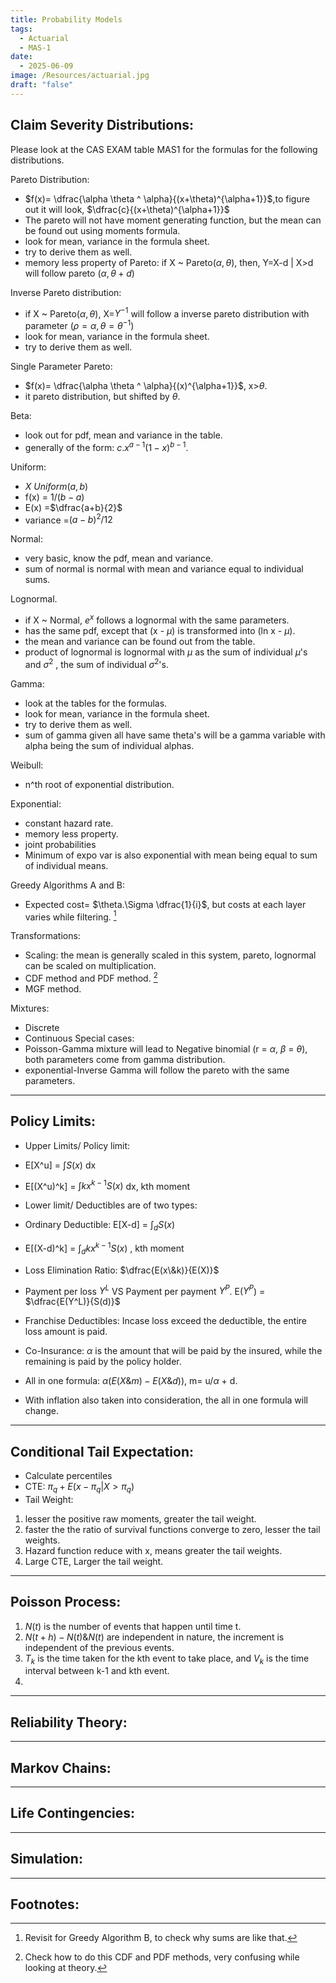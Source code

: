```yaml
---
title: Probability Models
tags:
  - Actuarial
  - MAS-1
date:
  - 2025-06-09
image: /Resources/actuarial.jpg
draft: "false"
---
```

## Claim Severity Distributions:

Please look at the CAS EXAM table MAS1 for the formulas for the following distributions.

Pareto Distribution: 
- $f(x)= \dfrac{\alpha \theta ^ \alpha}{(x+\theta)^{\alpha+1}}$,to figure out it will look, $\dfrac{c}{(x+\theta)^{\alpha+1}}$
- The pareto will not have moment generating function, but the mean can be found out using moments formula.
- look for mean, variance in the formula sheet.
- try to derive them as well.
- memory less property of Pareto: if X ~ Pareto($\alpha,\theta$), then, Y=X-d | X>d will follow pareto ($\alpha,\theta+d$)

Inverse Pareto distribution:
- if X ~ Pareto($\alpha,\theta$), X=$Y^{-1}$ will follow a inverse pareto distribution with parameter ($\rho = \alpha, \theta=\theta^{-1}$)
 - look for mean, variance in the formula sheet.
- try to derive them as well.

Single Parameter Pareto:
- $f(x)= \dfrac{\alpha \theta ^ \alpha}{(x)^{\alpha+1}}$, x>$\theta$.
- it pareto distribution, but shifted by $\theta$.

Beta:
- look out for pdf, mean and variance in the table.
- generally of the form: $c. x^{a-1}(1-x)^{b-1}$.

Uniform:
- $X ~ Uniform(a,b)$
- f(x) = $1/(b-a)$
- E(x) =$\dfrac{a+b}{2}$
- variance =$(a-b)^2 /12$

Normal:
- very basic, know the pdf, mean and variance.
- sum of normal is normal with mean and variance equal to individual sums.

Lognormal.
- if X ~ Normal, $e^{x}$ follows a lognormal  with the same parameters.
- has the same pdf, except that (x - $\mu$) is transformed into (ln x - $\mu$).
- the mean and variance can be found out from the table.
- product of lognormal is lognormal with $\mu$ as the sum of individual $\mu$'s and $\sigma^2$ , the sum of individual $\sigma ^2$'s.

Gamma:
- look at the tables for the formulas.
- look for mean, variance in the formula sheet.
- try to derive them as well.
- sum of gamma given all have same theta's will be a gamma variable with alpha being the sum of individual alphas.

Weibull:
- n^th root of exponential distribution.

Exponential:
- constant hazard rate.
- memory less property.
- joint probabilities
- Minimum of expo var is also exponential with mean being equal to sum of individual means.

Greedy Algorithms A and B:
- Expected cost= $\theta.\Sigma \dfrac{1}{i}$, but costs at each layer varies while filtering. [^1]

Transformations:
- Scaling: the mean is generally scaled in this system, pareto, lognormal can be scaled on multiplication.
- CDF method and PDF method. [^2]
- MGF method.

Mixtures:
- Discrete
- Continuous
Special cases: 
- Poisson-Gamma mixture will lead to Negative binomial (r = $\alpha$, $\beta$ = $\theta$), both parameters come from gamma distribution.
- exponential-Inverse Gamma will follow the pareto with the same parameters.

---

## Policy Limits:

- Upper Limits/ Policy limit:
- E[X^u] = $\int S(x)$ dx
- E[(X^u)^k] = $\int k x^{k-1}S(x)$ dx, kth moment

- Lower limit/ Deductibles are of two types:
- Ordinary Deductible: E[X-d] = $\int_{d}S(x)$
- E[(X-d)^k] = $\int_{d} k x^{k-1}S(x)$ , kth moment

- Loss Elimination Ratio: $\dfrac{E(x\&k)}{E(X)}$
- Payment per loss $Y^L$ VS Payment per payment $Y^P$. E($Y^P$) = $\dfrac{E(Y^L)}{S(d)}$
- Franchise Deductibles: Incase loss exceed the deductible, the entire loss amount is paid.
- Co-Insurance: $\alpha$ is the amount that will be paid by the insured, while the remaining is paid by the policy holder.
- All in one formula: $\alpha(E(X\&m)-E(X\&d))$, m= u/$\alpha$ + d.
- With inflation also taken into consideration, the all in one formula will change.

---

## Conditional Tail Expectation:

- Calculate percentiles
- CTE: $\pi_q+E(x-\pi_q|X>\pi_q)$
- Tail Weight:
1. lesser the positive raw moments, greater the tail weight.
2. faster the the ratio of survival functions converge to zero, lesser the tail weights.
3. Hazard function reduce with x, means greater the tail weights.
4. Large CTE, Larger the tail weight.

---
## Poisson Process:

1. $N(t)$ is the number of events that happen until time t.
2. $N(t+h)-N(t) \& N(t)$ are independent in nature, the increment is independent of the previous events.
3. $T_k$ is the time taken for the kth event to take place, and $V_k$ is the time interval between k-1 and kth event.
4. 




---

## Reliability Theory:





---

## Markov Chains:






---

## Life Contingencies:




---

## Simulation:








---
## Footnotes:
[^1]: Revisit for Greedy Algorithm B, to check why sums are like that.
[^2]: Check how to do this CDF and PDF methods, very confusing while looking at theory.

